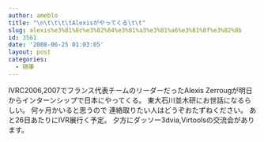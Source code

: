 ```yaml
---
author: ameblo
title: "\n\t\t\t\tAlexisがやってくる\t\t"
slug: alexis%e3%81%8c%e3%82%84%e3%81%a3%e3%81%a6%e3%81%8f%e3%82%8b
id: 3561
date: '2008-06-25 01:03:05'
layout: post
categories:
  - 随筆
---
```


IVRC2006,2007でフランス代表チームのリーダーだったAlexis Zerrougが明日からインターンシップで日本にやってくる。 東大石川並木研にお世話になるらしい。 何ヶ月かいると思うので 連絡取りたい人はどうぞおたずねください。 あと26日あたりにIVR展行く予定。 夕方にダッソー3dvia,Virtoolsの交流会があります。